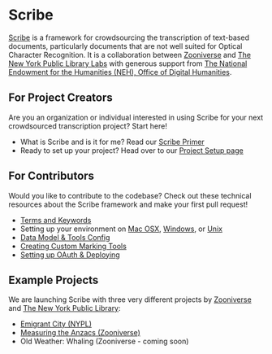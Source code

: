 # Scribe 

[Scribe](http://scribeproject.github.io/) is a framework for crowdsourcing the transcription of text-based documents, particularly documents that are not well suited for Optical Character Recognition. It is a collaboration between [Zooniverse](https://www.zooniverse.org/) and [The New York Public Library Labs](http://labs.nypl.org/) with generous support from [The National Endowment for the Humanities (NEH), Office of Digital Humanities](http://www.neh.gov/divisions/odh).

## For Project Creators

Are you an organization or individual interested in using Scribe for your next crowdsourced transcription project? Start here!

* What is Scribe and is it for me? Read our [Scribe Primer](https://github.com/zooniverse/scribeAPI/wiki/Getting-started)
* Ready to set up your project? Head over to our [Project Setup page](https://github.com/zooniverse/scribeAPI/wiki/Setting-up-your-project)

## For Contributors

Would you like to contribute to the codebase? Check out these technical resources about the Scribe framework and make your first pull request!

* [Terms and Keywords](https://github.com/zooniverse/scribeAPI/wiki/Terms-and-Keywords)
* Setting up your environment on [Mac OSX](https://github.com/zooniverse/scribeAPI/wiki/Setup-Mac-OSX), [Windows](https://github.com/zooniverse/scribeAPI/wiki/Setup-in-Windows-Vagrant), or [Unix](https://github.com/zooniverse/scribeAPI/wiki/Setup-Unix)
* [Data Model & Tools Config](https://github.com/zooniverse/scribeAPI/wiki/Data-Model-%26-Tools-Config)
* [Creating Custom Marking Tools](https://github.com/zooniverse/scribeAPI/wiki/Creating-Custom-Marking-Tools)
* [Setting up OAuth & Deploying](https://github.com/zooniverse/scribeAPI/wiki/Setting-up-OAuth-%26-Deploying)

## Example Projects

We are launching Scribe with three very different projects by [Zooniverse](https://www.zooniverse.org/) and [The New York Public Library](http://www.nypl.org/):

* [Emigrant City (NYPL)](http://emigrantcity.nypl.org)
* [Measuring the Anzacs (Zooniverse)](http://measuringtheanzacs.org)
* Old Weather: Whaling (Zooniverse - coming soon)



